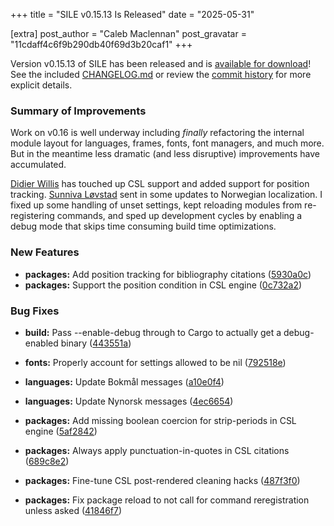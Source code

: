 +++
title = "SILE v0.15.13 Is Released"
date = "2025-05-31"

[extra]
post_author = "Caleb Maclennan"
post_gravatar = "11cdaff4c6f9b290db40f69d3b20caf1"
+++

Version v0.15.13 of SILE has been released and is [available for download][release]!
See the included [CHANGELOG.md][changelog] or review the [commit history][commits] for more explicit details.

### Summary of Improvements

Work on v0.16 is well underway including *finally* refactoring the internal module layout for languages, frames, fonts, font managers, and much more.
But in the meantime less dramatic (and less disruptive) improvements have accumulated.

[Didier Willis](http://github.com/Omikhleia) has touched up CSL support and added support for position tracking.
[Sunniva Løvstad](http://github.com/turtlegarden) sent in some updates to Norwegian localization.
I fixed up some handling of unset settings, kept reloading modules from re-registering commands, and sped up development cycles by enabling a debug mode that skips time consuming build time optimizations.


### New Features

* **packages:** Add position tracking for bibliography citations ([5930a0c](https://github.com/sile-typesetter/sile/commit/5930a0c3cd6126f0417dba4a7f15f076faaf1213))
* **packages:** Support the position condition in CSL engine ([0c732a2](https://github.com/sile-typesetter/sile/commit/0c732a273dfcf19a59fca7a9b87443434d8e326c))


### Bug Fixes

* **build:** Pass --enable-debug through to Cargo to actually get a debug-enabled binary ([443551a](https://github.com/sile-typesetter/sile/commit/443551a3ed25ca2cb1c5ea81c353462570fe20a3))
* **fonts:** Properly account for settings allowed to be nil ([792518e](https://github.com/sile-typesetter/sile/commit/792518eb8d238428fe7e5af4d933e21280ddada5))
* **languages:** Update Bokmål messages ([a10e0f4](https://github.com/sile-typesetter/sile/commit/a10e0f4604f107d71d53002a9caa9f6d3d141706))
* **languages:** Update Nynorsk messages ([4ec6654](https://github.com/sile-typesetter/sile/commit/4ec66548c6b12244da297686b7818b84f8130c74))
* **packages:** Add missing boolean coercion for strip-periods in CSL engine ([5af2842](https://github.com/sile-typesetter/sile/commit/5af284207fb3b1c50695a84cb08001df92f761b2))
* **packages:** Always apply punctuation-in-quotes in CSL citations ([689c8e2](https://github.com/sile-typesetter/sile/commit/689c8e23e8346d302b4352baab99510423aa51f3))
* **packages:** Fine-tune CSL post-rendered cleaning hacks ([487f3f0](https://github.com/sile-typesetter/sile/commit/487f3f0cc528048ced2a8e226ca51642b5fc6648))
* **packages:** Fix package reload to not call for command reregistration unless asked ([41846f7](https://github.com/sile-typesetter/sile/commit/41846f73eaa61fa4cf27127743ff6c9724f2a282))


  [release]: https://github.com/sile-typesetter/sile/releases/tag/v0.15.13
  [changelog]: https://github.com/sile-typesetter/sile/blob/master/CHANGELOG.md
  [commits]: https://github.com/sile-typesetter/sile/compare/v0.15.12...v0.15.13



